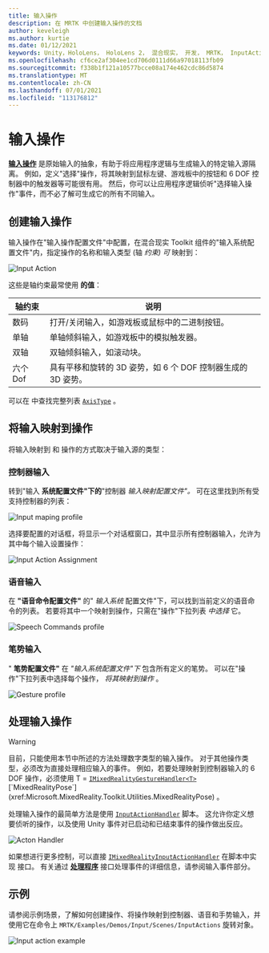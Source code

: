 ```yaml
---
title: 输入操作
description: 在 MRTK 中创建输入操作的文档
author: keveleigh
ms.author: kurtie
ms.date: 01/12/2021
keywords: Unity，HoloLens， HoloLens 2， 混合现实， 开发， MRTK， InputActions，
ms.openlocfilehash: cf6ce2af304ee1cd706d0111d66a97018113fb09
ms.sourcegitcommit: f338b1f121a10577bcce08a174e462cdc86d5874
ms.translationtype: MT
ms.contentlocale: zh-CN
ms.lasthandoff: 07/01/2021
ms.locfileid: "113176812"
---
```

# <a name="input-actions"></a>输入操作

[**输入操作**](input-actions.md) 是原始输入的抽象，有助于将应用程序逻辑与生成输入的特定输入源隔离。 例如，定义"选择"操作，将其映射到鼠标左键、游戏板中的按钮和 6 DOF 控制器中的触发器等可能很有用。 然后，你可以让应用程序逻辑侦听"选择输入操作"事件，而不必了解可生成它的所有不同输入。

## <a name="creating-an-input-action"></a>创建输入操作

输入操作在"输入操作配置文件"中配置，在混合现实 Toolkit 组件的"输入系统配置文件"内，指定操作的名称和输入类型 (轴 *约束) 可* 映射到：

<img src="../images/input/InputActions.png" alt="Input Action" style="max-width:100%;">

这些是轴约束最常使用 **的值**：

轴约束 | 说明
--- | ---
数码 | 打开/关闭输入，如游戏板或鼠标中的二进制按钮。
单轴 | 单轴倾斜输入，如游戏板中的模拟触发器。
双轴 | 双轴倾斜输入，如滚动块。
六个 Dof | 具有平移和旋转的 3D 姿势，如 6 个 DOF 控制器生成的 3D 姿势。

可以在 中查找完整列表 [`AxisType`](xref:Microsoft.MixedReality.Toolkit.Utilities.AxisType) 。

## <a name="mapping-input-to-actions"></a>将输入映射到操作

将输入映射到 和 操作的方式取决于输入源的类型：

### <a name="controller-input"></a>控制器输入

转到"输入 **系统配置文件"下的**"控制器 *输入映射配置文件"。* 可在这里找到所有受支持控制器的列表：

<img src="../images/input/ControllerInputMappingProfile.PNG" alt="Input maping profile" style="max-width:100%;">

选择要配置的对话框，将显示一个对话框窗口，其中显示所有控制器输入，允许为其中每个输入设置操作：

<img src="../images/input/InputActionAssignment.PNG" alt="Input Action Assignment" style="max-width:100%;">

### <a name="speech-input"></a>语音输入

在 **"语音命令配置文件"** 的" *输入系统* 配置文件"下，可以找到当前定义的语音命令的列表。 若要将其中一个映射到操作，只需在"操作"下拉列表 *中选择* 它。

<img src="../images/input/SpeechCommandsProfile.png" alt="Speech Commands profile" style="max-width:100%;">

### <a name="gesture-input"></a>笔势输入

" **笔势配置文件"** 在 *"输入系统配置文件"下* 包含所有定义的笔势。 可以在"操作"下拉列表中选择每个操作， *将其映射到操作* 。

<img src="../images/input/GestureProfile.png" alt="Gesture profile" style="max-width:100%;">

## <a name="handling-input-actions"></a>处理输入操作

> [!WARNING]
> 目前，只能使用本节中所述的方法处理数字类型的输入操作。 对于其他操作类型，必须改为直接处理相应输入的事件。 例如，若要处理映射到控制器输入的 6 DOF 操作，必须使用 T = [`IMixedRealityGestureHandler<T>`](xref:Microsoft.MixedReality.Toolkit.Input.IMixedRealityGestureHandler`1) [`MixedRealityPose`](xref:Microsoft.MixedReality.Toolkit.Utilities.MixedRealityPose) 。

处理输入操作的最简单方法是使用 [`InputActionHandler`](xref:Microsoft.MixedReality.Toolkit.Input.InputActionHandler) 脚本。 这允许你定义想要侦听的操作，以及使用 Unity 事件对已启动和已结束事件的操作做出反应。

<img src="../images/input/InputActionHandler.PNG" alt="Acton Handler" style="max-width:100%;">

如果想进行更多控制，可以直接 [`IMixedRealityInputActionHandler`](xref:Microsoft.MixedReality.Toolkit.Input.IMixedRealityInputActionHandler) 在脚本中实现 接口。 有关通过 [**处理程序**](input-events.md) 接口处理事件的详细信息，请参阅输入事件部分。

## <a name="examples"></a>示例

请参阅示例场景，了解如何创建操作、将操作映射到控制器、语音和手势输入，并使用它在命令上 `MRTK/Examples/Demos/Input/Scenes/InputActions` 旋转对象。

<img src="../images/input/InputActionsExample.PNG" alt="Input action example" style="max-width:100%;">
